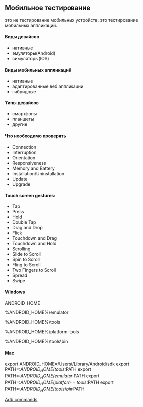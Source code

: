 ## Мобильное тестирование
это не тестирование мобильных устройств, это тестирование мобильных аппликаций.

#### Виды девайсов

- нативные
- эмуляторы(Android)
- симуляторы(IOS)

#### Виды мобильных аппликаций

- нативные
- адаптированные веб аппликации
- гибридные

#### Типы девайсов

- смартфоны
- планшеты
- другие

#### Что необходимо проверять

- Connection
- Interruption
- Orientation
- Responsiveness
- Memory and Battery
- Installation/Uninstallation
- Update
- Upgrade

#### Touch screen gestures:

- Tap
- Press
- Hold
- Double Tap
- Drag and Drop
- Flick
- Touchdown and Drag
- Touchdown and Hold
- Scrolling
- Slide to Scroll
- Spin to Scroll
- Fling to Scroll
- Two Fingers to Scroll
- Spread
- Swipe

#### Windows

ANDROID_HOME

%ANDROID_HOME%\emulator

%ANDROID_HOME%\tools

%ANDROID_HOME%\platform-tools

%ANDROID_HOME%\tools\bin

#### Mac

export ANDROID_HOME=/Users/<User>/Library/Android/sdk
export PATH=:$ANDROID_HOME/tools:$PATH
export PATH=:$ANDROID_HOME/emulator:$PATH
export PATH=:$ANDROID_HOME/platform-tools:$PATH
export PATH=:$ANDROID_HOME/tools/bin:$PATH

[Adb commands](https://docs.google.com/document/d/1z86TgN74NcHUPlRQLm8bXa0OrY8ORtULVfBiSNZks1E/edit?usp=share_link)